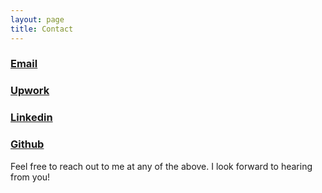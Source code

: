 ```yaml
---
layout: page
title: Contact
---
```


### [Email](mailto:dustinlwicker@gmail.com)

### [Upwork](https://www.upwork.com/o/profiles/users/~01d8db63e27557c1eb/)

### [Linkedin](https://www.linkedin.com/in/dustin-wicker/)

### [Github](https://github.com/dustinwicker)

Feel free to reach out to me at any of the above. I look forward to hearing from you!
